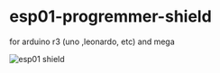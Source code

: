 # esp01-progremmer-shield
for arduino r3 (uno ,leonardo, etc) and mega


![esp01 shield](https://user-images.githubusercontent.com/75739124/106876280-200d2b80-670a-11eb-8401-eec80a060869.jpeg)

